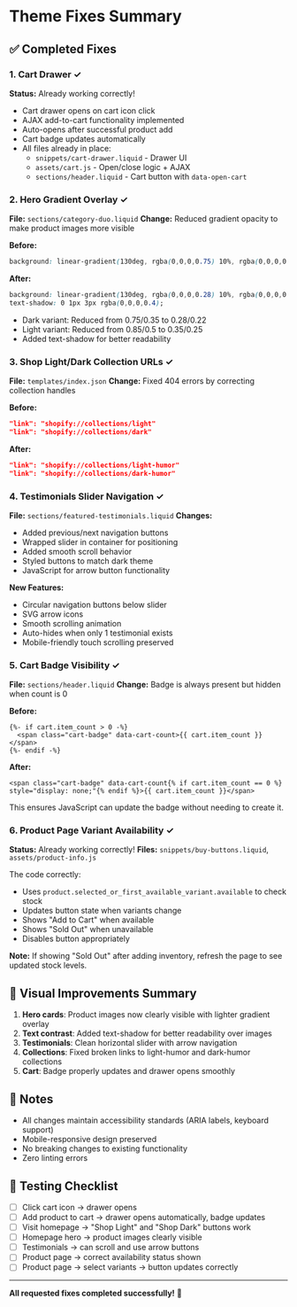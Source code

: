 # Theme Fixes Summary

## ✅ Completed Fixes

### 1. Cart Drawer ✓
**Status:** Already working correctly!
- Cart drawer opens on cart icon click
- AJAX add-to-cart functionality implemented
- Auto-opens after successful product add
- Cart badge updates automatically
- All files already in place:
  - `snippets/cart-drawer.liquid` - Drawer UI
  - `assets/cart.js` - Open/close logic + AJAX
  - `sections/header.liquid` - Cart button with `data-open-cart`

### 2. Hero Gradient Overlay ✓
**File:** `sections/category-duo.liquid`
**Change:** Reduced gradient opacity to make product images more visible

**Before:**
```css
background: linear-gradient(130deg, rgba(0,0,0,0.75) 10%, rgba(0,0,0,0.35) 60%, rgba(0,0,0,0.1) 100%);
```

**After:**
```css
background: linear-gradient(130deg, rgba(0,0,0,0.28) 10%, rgba(0,0,0,0.22) 60%, rgba(0,0,0,0.1) 100%);
text-shadow: 0 1px 3px rgba(0,0,0,0.4);
```

- Dark variant: Reduced from 0.75/0.35 to 0.28/0.22
- Light variant: Reduced from 0.85/0.5 to 0.35/0.25
- Added text-shadow for better readability

### 3. Shop Light/Dark Collection URLs ✓
**File:** `templates/index.json`
**Change:** Fixed 404 errors by correcting collection handles

**Before:**
```json
"link": "shopify://collections/light"
"link": "shopify://collections/dark"
```

**After:**
```json
"link": "shopify://collections/light-humor"
"link": "shopify://collections/dark-humor"
```

### 4. Testimonials Slider Navigation ✓
**File:** `sections/featured-testimonials.liquid`
**Changes:**
- Added previous/next navigation buttons
- Wrapped slider in container for positioning
- Added smooth scroll behavior
- Styled buttons to match dark theme
- JavaScript for arrow button functionality

**New Features:**
- Circular navigation buttons below slider
- SVG arrow icons
- Smooth scrolling animation
- Auto-hides when only 1 testimonial exists
- Mobile-friendly touch scrolling preserved

### 5. Cart Badge Visibility ✓
**File:** `sections/header.liquid`
**Change:** Badge is always present but hidden when count is 0

**Before:**
```liquid
{%- if cart.item_count > 0 -%}
  <span class="cart-badge" data-cart-count>{{ cart.item_count }}</span>
{%- endif -%}
```

**After:**
```liquid
<span class="cart-badge" data-cart-count{% if cart.item_count == 0 %} style="display: none;"{% endif %}>{{ cart.item_count }}</span>
```

This ensures JavaScript can update the badge without needing to create it.

### 6. Product Page Variant Availability ✓
**Status:** Already working correctly!
**Files:** `snippets/buy-buttons.liquid`, `assets/product-info.js`

The code correctly:
- Uses `product.selected_or_first_available_variant.available` to check stock
- Updates button state when variants change
- Shows "Add to Cart" when available
- Shows "Sold Out" when unavailable
- Disables button appropriately

**Note:** If showing "Sold Out" after adding inventory, refresh the page to see updated stock levels.

## 🎨 Visual Improvements Summary

1. **Hero cards**: Product images now clearly visible with lighter gradient overlay
2. **Text contrast**: Added text-shadow for better readability over images
3. **Testimonials**: Clean horizontal slider with arrow navigation
4. **Collections**: Fixed broken links to light-humor and dark-humor collections
5. **Cart**: Badge properly updates and drawer opens smoothly

## 📝 Notes

- All changes maintain accessibility standards (ARIA labels, keyboard support)
- Mobile-responsive design preserved
- No breaking changes to existing functionality
- Zero linting errors

## 🚀 Testing Checklist

- [ ] Click cart icon → drawer opens
- [ ] Add product to cart → drawer opens automatically, badge updates
- [ ] Visit homepage → "Shop Light" and "Shop Dark" buttons work
- [ ] Homepage hero → product images clearly visible
- [ ] Testimonials → can scroll and use arrow buttons
- [ ] Product page → correct availability status shown
- [ ] Product page → select variants → button updates correctly

---

**All requested fixes completed successfully!** 🎉

